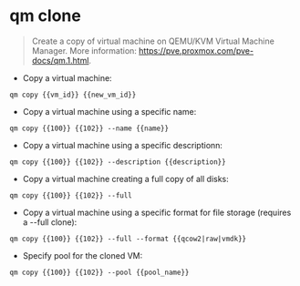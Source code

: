 # qm clone

> Create a copy of virtual machine on QEMU/KVM Virtual Machine Manager.
> More information: <https://pve.proxmox.com/pve-docs/qm.1.html>.

- Copy a virtual machine:

`qm copy {{vm_id}} {{new_vm_id}}`

- Copy a virtual machine using a specific name:

`qm copy {{100}} {{102}} --name {{name}}`

- Copy a virtual machine using a specific descriptionn:

`qm copy {{100}} {{102}} --description {{description}}`

- Copy a virtual machine creating a full copy of all disks:

`qm copy {{100}} {{102}} --full`

- Copy a virtual machine using a specific format for file storage (requires a --full clone):

`qm copy {{100}} {{102}} --full --format {{qcow2|raw|vmdk}}`

- Specify pool for the cloned VM:

`qm copy {{100}} {{102}} --pool {{pool_name}}`
